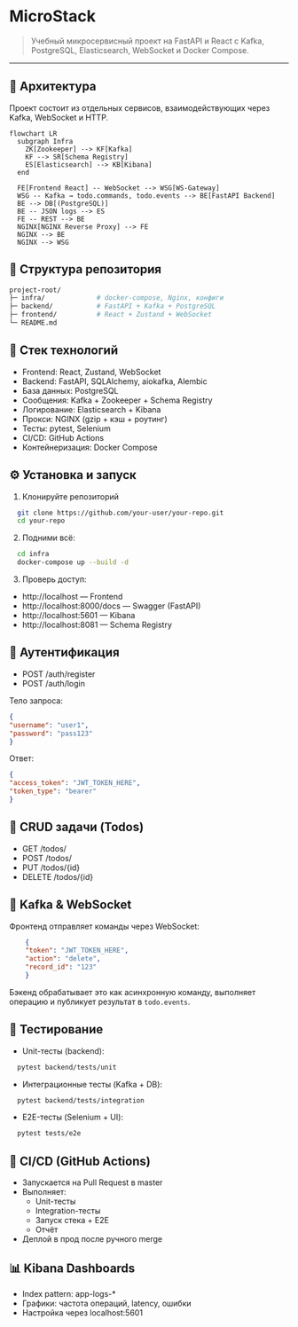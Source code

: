 # MicroStack


> Учебный микросервисный проект на FastAPI и React с Kafka, PostgreSQL, Elasticsearch, WebSocket и Docker Compose.

---

## 🧱 Архитектура

Проект состоит из отдельных сервисов, взаимодействующих через Kafka, WebSocket и HTTP.

```mermaid
flowchart LR
  subgraph Infra
    ZK[Zookeeper] --> KF[Kafka]
    KF --> SR[Schema Registry]
    ES[Elasticsearch] --> KB[Kibana]
  end

  FE[Frontend React] -- WebSocket --> WSG[WS-Gateway]
  WSG -- Kafka → todo.commands, todo.events --> BE[FastAPI Backend]
  BE --> DB[(PostgreSQL)]
  BE -- JSON logs --> ES
  FE -- REST --> BE
  NGINX[NGINX Reverse Proxy] --> FE
  NGINX --> BE
  NGINX --> WSG
```

## 📂 Структура репозитория

```bash 
project-root/
├─ infra/             # docker-compose, Nginx, конфиги
├─ backend/           # FastAPI + Kafka + PostgreSQL
├─ frontend/          # React + Zustand + WebSocket
└─ README.md

```

## 🚀 Стек технологий
- Frontend: React, Zustand, WebSocket
- Backend: FastAPI, SQLAlchemy, aiokafka, Alembic
- База данных: PostgreSQL
- Сообщения: Kafka + Zookeeper + Schema Registry
- Логирование: Elasticsearch + Kibana
- Прокси: NGINX (gzip + кэш + роутинг)
- Тесты: pytest, Selenium
- CI/CD: GitHub Actions
- Контейнеризация: Docker Compose

## ⚙️ Установка и запуск

1. Клонируйте репозиторий
```bash
  git clone https://github.com/your-user/your-repo.git
  cd your-repo
```
2. Подними всё:
```bash
  cd infra
  docker-compose up --build -d
```

3. Проверь доступ:

- http://localhost — Frontend
- http://localhost:8000/docs — Swagger (FastAPI)
- http://localhost:5601 — Kibana
- http://localhost:8081 — Schema Registry


## 🔐 Аутентификация
- POST /auth/register
- POST /auth/login

Тело запроса:

```json
{
"username": "user1",
"password": "pass123"
}
```
Ответ:

```json
{
"access_token": "JWT_TOKEN_HERE",
"token_type": "bearer"
}
```

## 📝 CRUD задачи (Todos)
- GET /todos/
- POST /todos/
- PUT /todos/{id}
- DELETE /todos/{id}

## 🔁 Kafka & WebSocket
Фронтенд отправляет команды через WebSocket:

```json
    {
    "token": "JWT_TOKEN_HERE",
    "action": "delete",
    "record_id": "123"
    }
```
Бэкенд обрабатывает это как асинхронную команду, выполняет операцию и публикует результат в `todo.events`.

## 🧪 Тестирование
- Unit-тесты (backend):

```bash
  pytest backend/tests/unit
```

- Интеграционные тесты (Kafka + DB):
```bash
  pytest backend/tests/integration
```

- E2E-тесты (Selenium + UI):
```bash
  pytest tests/e2e
```

## 🔄 CI/CD (GitHub Actions)
- Запускается на Pull Request в master
- Выполняет:
  - Unit-тесты
  - Integration-тесты
  - Запуск стека + E2E
  - Отчёт
- Деплой в прод после ручного merge


## 📊 Kibana Dashboards
- Index pattern: app-logs-*
- Графики: частота операций, latency, ошибки
- Настройка через localhost:5601
